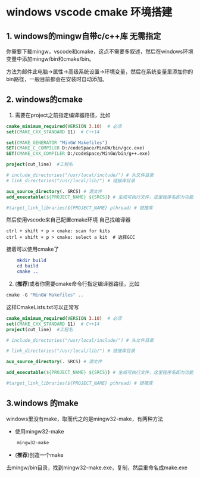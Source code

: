 # windows vscode cmake 环境搭建

## 1. windows的mingw自带c/c++库 无需指定
你需要下载mingw，vscode和cmake，这点不需要多叙述，然后在windows环境变量中添加mingw/bin和cmake/bin。

方法为邮件此电脑->属性->高级系统设置->环境变量，然后在系统变量里添加你的bin路径，一般目前都会在安装时自动添加。

## 2. windows的cmake 
1. 需要在project之前指定编译器路径，比如

```cmake
cmake_minimum_required(VERSION 3.10)  # 必须
set(CMAKE_CXX_STANDARD 11)	# C++14

set(CMAKE_GENERATOR "MinGW Makefiles")
SET(CMAKE_C_COMPILER D:/codeSpace/MinGW/bin/gcc.exe)
SET(CMAKE_CXX_COMPILER D:/codeSpace/MinGW/bin/g++.exe)

project(cut_line)  #工程名

# include_directories("/usr/local/include/") # 头文件目录
# link_directories("/usr/local/lib/") # 链接库目录

aux_source_directory(. SRCS) # 源文件
add_executable(${PROJECT_NAME} ${SRCS}) # 生成可执行文件，这里程序名即为功能名

#target_link_libraries(${PROJECT_NAME} pthread) # 链接库
```
然后使用vscode来自己配置cmake环境 自己找编译器
```text
ctrl + shift + p > cmake: scan for kits 
ctrl + shift + p > cmake: select a kit  # 选择GCC
```
接着可以使用cmake了
```cmake
    mkdir build
    cd build
    cmake ..
```

2. (**推荐**)或者你需要cmake命令行指定编译器路径，比如
```powershell
cmake -G "MinGW Makefiles" ..
```
这样CmakeLists.txt可以正常写
```cmake
cmake_minimum_required(VERSION 3.10)  # 必须
set(CMAKE_CXX_STANDARD 11)	# C++14
project(cut_line)  #工程名

# include_directories("/usr/local/include/") # 头文件目录

# link_directories("/usr/local/lib/") # 链接库目录

aux_source_directory(. SRCS) # 源文件

add_executable(${PROJECT_NAME} ${SRCS}) # 生成可执行文件，这里程序名即为功能名

#target_link_libraries(${PROJECT_NAME} pthread) # 链接库
```

## 3.windows 的make

windows里没有make，取而代之的是mingw32-make，有两种方法
- 使用mingw32-make
```powershell
    mingw32-make
```
- (**推荐**)创造一个make

去mingw/bin目录，找到mingw32-make.exe，复制，然后重命名成make.exe
